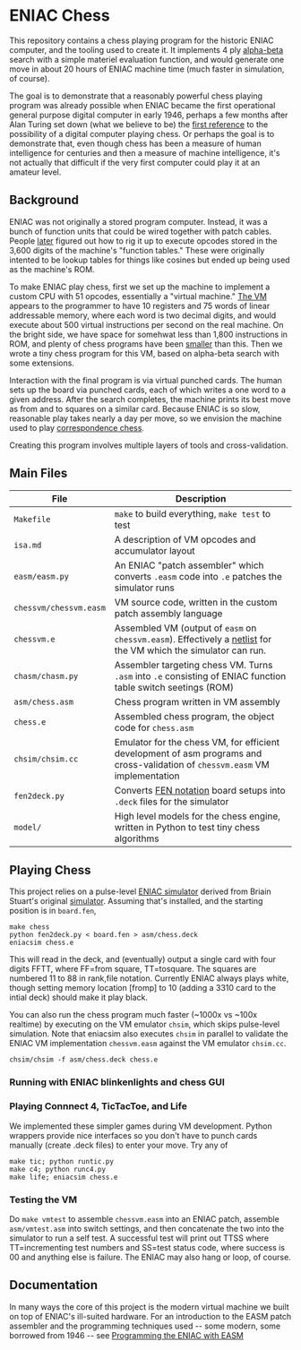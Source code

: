 # ENIAC Chess

This repository contains a chess playing program for the historic ENIAC computer, and the tooling used to create it. It implements 4 ply [alpha-beta](https://www.chessprogramming.org/Alpha-Beta) search with a simple materiel evaluation function, and would generate one move in about 20 hours of ENIAC machine time (much faster in simulation, of course). 

The goal is to demonstrate that a reasonably powerful chess playing program was already possible when ENIAC became the first operational general purpose digital computer in early 1946, perhaps a few months after Alan Turing set down (what we believe to be) the [first reference](https://www.google.com/books/edition/Alan_Turing_s_Electronic_Brain/wfMDW-IP8yMC?hl=en&gbpv=1&bsq=chess) to the possibility of a digital computer playing chess. Or perhaps the goal is to demonstrate that, even though chess has been a measure of human intelligence for centuries and then a measure of machine intelligence, it's not actually that difficult if the very first computer could play it at an amateur level.

## Background

ENIAC was not originally a stored program computer.  Instead, it was a bunch of function units that could be wired together with patch cables.  People [later](https://eniacinaction.com/the-articles/2-engineering-the-miracle-of-the-eniac-implementing-the-modern-code-paradigm/) figured out how to rig it up to execute opcodes stored in the 3,600 digits of the machine's "function tables." These were originally intented to be lookup tables for things like cosines but ended up being used as the machine's ROM.

To make ENIAC play chess, first we set up the machine to implement a custom CPU with 51 opcodes, essentially a "virtual machine." [The VM](https://github.com/jeredw/eniac-chess/blob/master/isa.md) appears to the programmer to have 10 registers and 75 words of linear addressable memory, where each word is two decimal digits, and would execute about 500 virtual instructions per second on the real machine. On the bright side, we have space for somehwat less than 1,800 instructions in ROM, and plenty of chess programs have been [smaller](https://www.chessprogramming.org/MicroChess) than this. Then we wrote a tiny chess program for this VM, based on alpha-beta search with some extensions. 

Interaction with the final program is via virtual punched cards. The human sets up the board via punched cards, each of which writes a one word to a given address. After the search completes, the machine prints its best move as from and to squares on a similar card. Because ENIAC is so slow, reasonable play takes nearly a day per move, so we envision the machine used to play [correspondence chess](https://en.wikipedia.org/wiki/Correspondence_chess).

Creating this program involves multiple layers of tools and cross-validation. 

## Main Files

| File                     | Description                                     |
| ------------------------ | ----------------------------------------------- |
| `Makefile`               | `make` to build everything, `make test` to test |
| `isa.md`                 | A description of VM opcodes and accumulator layout |
| `easm/easm.py`           | An ENIAC "patch assembler" which converts `.easm` code into `.e` patches the simulator runs |
| `chessvm/chessvm.easm`   | VM source code, written in the custom patch assembly language |
| `chessvm.e`              | Assembled VM (output of `easm` on `chessvm.easm`). Effectively a [netlist](https://en.wikipedia.org/wiki/Netlist) for the VM which the simulator can run. |
| `chasm/chasm.py`         | Assembler targeting chess VM. Turns `.asm` into `.e` consisting of ENIAC function table switch seetings (ROM)|
| `asm/chess.asm`          | Chess program written in VM assembly |
| `chess.e`                | Assembled chess program, the object code for `chess.asm`
| `chsim/chsim.cc`         | Emulator for the chess VM, for efficient development of asm programs and cross-validation of `chessvm.easm` VM implementation |
| `fen2deck.py`            | Converts [FEN notation](https://www.chess-poster.com/english/fen/fen_epd_viewer.htm) board setups into `.deck` files for the simulator |
| `model/`                 | High level models for the chess engine, written in Python to test tiny chess algorithms |


## Playing Chess
This project relies on a pulse-level [ENIAC simulator](https://www.github.com/jeredw/eniacsim) derived from Briain Stuart's original [simulator](https://www.cs.drexel.edu/~bls96/eniac/eniac.html). Assuming that's installed, and the starting position is in `board.fen`, 
```
make chess
python fen2deck.py < board.fen > asm/chess.deck
eniacsim chess.e
```

This will read in the deck, and (eventually) output a single card with four digits FFTT, where FF=from square, TT=tosquare. The squares are numbered 11 to 88 in rank,file notation. Currently ENIAC always plays white, though setting memory location [fromp] to 10 (adding a 3310 card to the intial deck) should make it play black.

You can also run the chess program much faster (~1000x vs ~100x realtime) by executing on the VM emulator `chsim`, which skips pulse-level simulation. Note that eniacsim also executes `chsim` in parallel to validate the ENIAC VM implementation `chessvm.easm` against the VM emulator `chsim.cc`.
```
chsim/chsim -f asm/chess.deck chess.e
```

### Running with ENIAC blinkenlights and chess GUI

### Playing Connnect 4, TicTacToe, and Life
We implemented these simpler games during VM development. Python wrappers provide nice interfaces so you don't have to punch cards manually (create .deck files) to enter your move. Try any of
```
make tic; python runtic.py
make c4; python runc4.py
make life; eniacsim chess.e
```

### Testing the VM
Do `make vmtest` to assemble `chessvm.easm` into an ENIAC patch, assemble `asm/vmtest.asm` into switch settings, and then concatenate the two into the simulator to run a self test. A successful test will print out TTSS where TT=incrementing test numbers and SS=test status code, where success is 00 and anything else is failure. The ENIAC may also hang or loop, of course.


## Documentation
In many ways the core of this project is the modern virtual machine we built on top of ENIAC's ill-suited hardware. For an introduction to the EASM patch assembler and the programming techniques used -- some modern, some borrowed from 1946 -- see [Programming the ENIAC with EASM](https://github.com/jeredw/eniac-chess/blob/master/easm.md)
